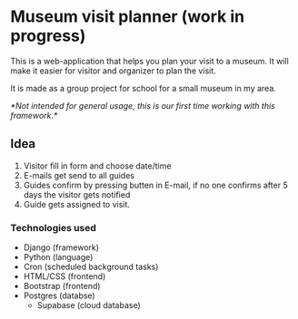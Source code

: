 # Museum visit planner (work in progress)

This is a web-application that helps you plan your visit to a museum. It will make it easier for visitor and organizer to plan the visit.

It is made as a group project for school for a small museum in my area. 

_\*Not intended for general usage, this is our first time working with this framework.\*_

## Idea
1. Visitor fill in form and choose date/time
2. E-mails get send to all guides
3. Guides confirm by pressing butten in E-mail, if no one confirms after 5 days the visitor gets notified
4. Guide gets assigned to visit.

### Technologies used
* Django (framework)
* Python (language)
* Cron (scheduled background tasks)
* HTML/CSS (frontend)
* Bootstrap (frontend)
* Postgres (databse)
  * Supabase (cloud database)

